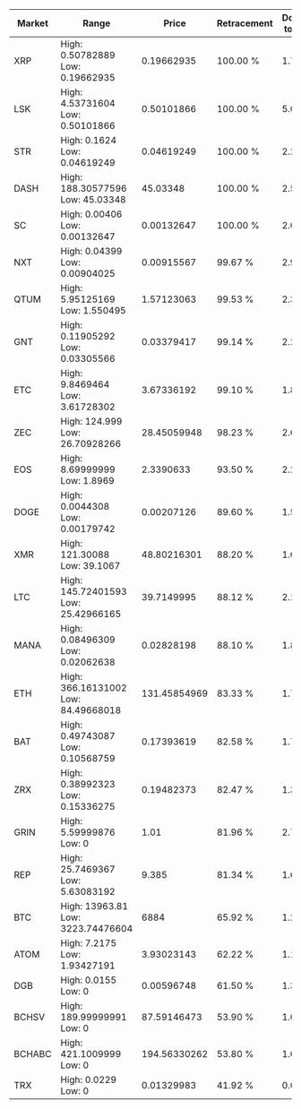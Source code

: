 | Market | Range | Price| Retracement | Doubles to 50% |
| --- | --- | --- | --- | --- |
| XRP | High: 0.50782889<br />Low: 0.19662935 | 0.19662935 | 100.00 % | 1.79 |
| LSK | High: 4.53731604<br />Low: 0.50101866 | 0.50101866 | 100.00 % | 5.03 |
| STR | High: 0.1624<br />Low: 0.04619249 | 0.04619249 | 100.00 % | 2.26 |
| DASH | High: 188.30577596<br />Low: 45.03348 | 45.03348 | 100.00 % | 2.59 |
| SC | High: 0.00406<br />Low: 0.00132647 | 0.00132647 | 100.00 % | 2.03 |
| NXT | High: 0.04399<br />Low: 0.00904025 | 0.00915567 | 99.67 % | 2.90 |
| QTUM | High: 5.95125169<br />Low: 1.550495 | 1.57123063 | 99.53 % | 2.39 |
| GNT | High: 0.11905292<br />Low: 0.03305566 | 0.03379417 | 99.14 % | 2.25 |
| ETC | High: 9.8469464<br />Low: 3.61728302 | 3.67336192 | 99.10 % | 1.83 |
| ZEC | High: 124.999<br />Low: 26.70928266 | 28.45059948 | 98.23 % | 2.67 |
| EOS | High: 8.69999999<br />Low: 1.8969 | 2.3390633 | 93.50 % | 2.27 |
| DOGE | High: 0.0044308<br />Low: 0.00179742 | 0.00207126 | 89.60 % | 1.50 |
| XMR | High: 121.30088<br />Low: 39.1067 | 48.80216301 | 88.20 % | 1.64 |
| LTC | High: 145.72401593<br />Low: 25.42966165 | 39.7149995 | 88.12 % | 2.15 |
| MANA | High: 0.08496309<br />Low: 0.02062638 | 0.02828198 | 88.10 % | 1.87 |
| ETH | High: 366.16131002<br />Low: 84.49668018 | 131.45854969 | 83.33 % | 1.71 |
| BAT | High: 0.49743087<br />Low: 0.10568759 | 0.17393619 | 82.58 % | 1.73 |
| ZRX | High: 0.38992323<br />Low: 0.15336275 | 0.19482373 | 82.47 % | 1.39 |
| GRIN | High: 5.59999876<br />Low: 0 | 1.01 | 81.96 % | 2.77 |
| REP | High: 25.7469367<br />Low: 5.63083192 | 9.385 | 81.34 % | 1.67 |
| BTC | High: 13963.81<br />Low: 3223.74476604 | 6884 | 65.92 % | 1.25 |
| ATOM | High: 7.2175<br />Low: 1.93427191 | 3.93023143 | 62.22 % | 1.16 |
| DGB | High: 0.0155<br />Low: 0 | 0.00596748 | 61.50 % | 1.30 |
| BCHSV | High: 189.99999991<br />Low: 0 | 87.59146473 | 53.90 % | 1.08 |
| BCHABC | High: 421.1009999<br />Low: 0 | 194.56330262 | 53.80 % | 1.08 |
| TRX | High: 0.0229<br />Low: 0 | 0.01329983 | 41.92 % | 0.00 |
